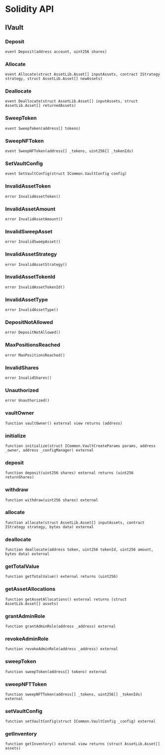 # Solidity API

## IVault

### Deposit

```solidity
event Deposit(address account, uint256 shares)
```

### Allocate

```solidity
event Allocate(struct AssetLib.Asset[] inputAssets, contract IStrategy strategy, struct AssetLib.Asset[] newAssets)
```

### Deallocate

```solidity
event Deallocate(struct AssetLib.Asset[] inputAssets, struct AssetLib.Asset[] returnedAssets)
```

### SweepToken

```solidity
event SweepToken(address[] tokens)
```

### SweepNFToken

```solidity
event SweepNFToken(address[] _tokens, uint256[] _tokenIds)
```

### SetVaultConfig

```solidity
event SetVaultConfig(struct ICommon.VaultConfig config)
```

### InvalidAssetToken

```solidity
error InvalidAssetToken()
```

### InvalidAssetAmount

```solidity
error InvalidAssetAmount()
```

### InvalidSweepAsset

```solidity
error InvalidSweepAsset()
```

### InvalidAssetStrategy

```solidity
error InvalidAssetStrategy()
```

### InvalidAssetTokenId

```solidity
error InvalidAssetTokenId()
```

### InvalidAssetType

```solidity
error InvalidAssetType()
```

### DepositNotAllowed

```solidity
error DepositNotAllowed()
```

### MaxPositionsReached

```solidity
error MaxPositionsReached()
```

### InvalidShares

```solidity
error InvalidShares()
```

### Unauthorized

```solidity
error Unauthorized()
```

### vaultOwner

```solidity
function vaultOwner() external view returns (address)
```

### initialize

```solidity
function initialize(struct ICommon.VaultCreateParams params, address _owner, address _configManager) external
```

### deposit

```solidity
function deposit(uint256 shares) external returns (uint256 returnShares)
```

### withdraw

```solidity
function withdraw(uint256 shares) external
```

### allocate

```solidity
function allocate(struct AssetLib.Asset[] inputAssets, contract IStrategy strategy, bytes data) external
```

### deallocate

```solidity
function deallocate(address token, uint256 tokenId, uint256 amount, bytes data) external
```

### getTotalValue

```solidity
function getTotalValue() external returns (uint256)
```

### getAssetAllocations

```solidity
function getAssetAllocations() external returns (struct AssetLib.Asset[] assets)
```

### grantAdminRole

```solidity
function grantAdminRole(address _address) external
```

### revokeAdminRole

```solidity
function revokeAdminRole(address _address) external
```

### sweepToken

```solidity
function sweepToken(address[] tokens) external
```

### sweepNFTToken

```solidity
function sweepNFTToken(address[] _tokens, uint256[] _tokenIds) external
```

### setVaultConfig

```solidity
function setVaultConfig(struct ICommon.VaultConfig _config) external
```

### getInventory

```solidity
function getInventory() external view returns (struct AssetLib.Asset[] assets)
```

